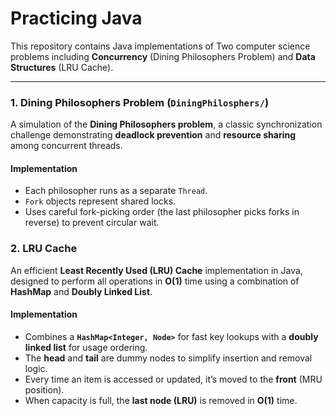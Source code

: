 # Practicing Java

This repository contains Java implementations of Two computer science problems including **Concurrency** (Dining Philosophers Problem) and **Data Structures** (LRU Cache).

---

### 1. Dining Philosophers Problem (`DiningPhilosphers/`)

A simulation of the **Dining Philosophers problem**, a classic synchronization challenge demonstrating **deadlock prevention** and **resource sharing** among concurrent threads.

####  Implementation
- Each philosopher runs as a separate `Thread`.
- `Fork` objects represent shared locks.
- Uses careful fork-picking order (the last philosopher picks forks in reverse) to prevent circular wait.

### 2. LRU Cache

An efficient **Least Recently Used (LRU) Cache** implementation in Java, designed to perform all operations in **O(1)** time using a combination of **HashMap** and **Doubly Linked List**.

####  Implementation

- Combines a **`HashMap<Integer, Node>`** for fast key lookups with a **doubly linked list** for usage ordering.  
- The **head** and **tail** are dummy nodes to simplify insertion and removal logic.  
- Every time an item is accessed or updated, it’s moved to the **front** (MRU position).  
- When capacity is full, the **last node (LRU)** is removed in **O(1)** time.  
